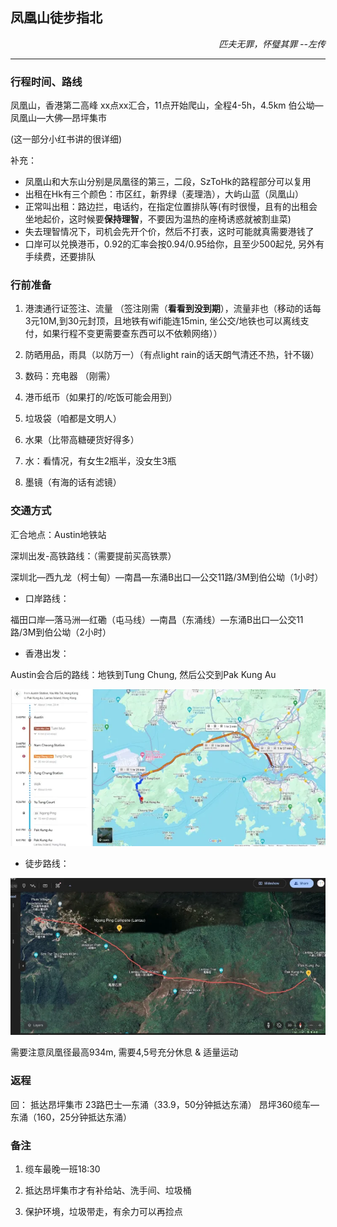 ## 凤凰山徒步指北

<p align="right"><i>匹夫无罪，怀璧其罪     --左传</i></p>

---

### 行程时间、路线 

 凤凰山，香港第二高峰
xx点xx汇合，11点开始爬山，全程4-5h，4.5km
伯公坳—凤凰山—大佛—昂坪集市

(这一部分小红书讲的很详细)

补充：

+ 凤凰山和大东山分别是凤凰径的第三，二段，SzToHk的路程部分可以复用
+ 出租在Hk有三个颜色：市区红，新界绿（麦理浩），大屿山蓝（凤凰山）
+ 正常叫出租：路边拦，电话约，在指定位置排队等(有时很慢，且有的出租会坐地起价，这时候要**保持理智**，不要因为温热的座椅诱惑就被割韭菜)
+ 失去理智情况下，司机会先开个价，然后不打表，这时可能就真需要港钱了
+ 口岸可以兑换港币，0.92的汇率会按0.94/0.95给你，且至少500起兑, 另外有手续费，还要排队

### 行前准备 

1. 港澳通行证签注、流量 （签注刚需（**看看到没到期**），流量非也（移动的话每3元10M,到30元封顶，且地铁有wifi能连15min, 坐公交/地铁也可以离线支付，如果行程不变更需要查东西可以不依赖网络））

2. 防晒用品，雨具（以防万一）（有点light rain的话天朗气清还不热，针不辍）

3. 数码：充电器 （刚需）

4. 港币纸币（如果打的/吃饭可能会用到）
5. 垃圾袋（咱都是文明人）
6. 水果（比带高糖硬货好得多）
7. 水：看情况，有女生2瓶半，没女生3瓶
8. 墨镜（有海的话有滤镜）

### 交通方式 

汇合地点：Austin地铁站

深圳出发-高铁路线：（需要提前买高铁票）

深圳北—西九龙（柯士甸）—南昌—东涌B出口—公交11路/3M到伯公坳（1小时）



+ 口岸路线：

福田口岸—落马洲—红磡（屯马线）—南昌（东涌线）—东涌B出口—公交11路/3M到伯公坳（2小时）

+ 香港出发：

Austin会合后的路线：地铁到Tung Chung, 然后公交到Pak Kung Au

![AltText](/assets/images/phoenix_googleMap.png)

+ 徒步路线：

![AltText](/assets/images/phoenix_googleEarch.png)

需要注意凤凰径最高934m, 需要4,5号充分休息 & 适量运动

### 返程 

回： 抵达昂坪集市 23路巴士—东涌（33.9，50分钟抵达东涌） 昂坪360缆车—东涌（160，25分钟抵达东涌）

### 备注 

1. 缆车最晚一班18:30

2. 抵达昂坪集市才有补给站、洗手间、垃圾桶
3. 保护环境，垃圾带走，有余力可以再捡点

  
